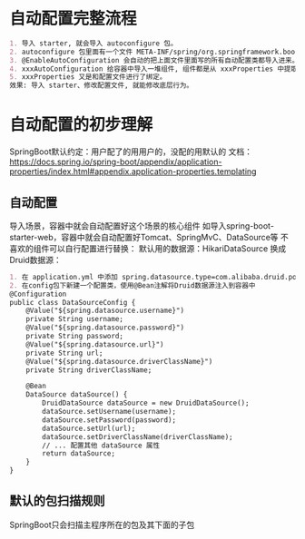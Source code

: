 
# 自动配置完整流程
```markdown
1. 导入 starter, 就会导入 autoconfigure 包。
2. autoconfigure 包里面有一个文件 META-INF/spring/org.springframework.boot.autoconfigure.AutoConfiguration.imports, 里面指定的所有启动要加载的自动配置类。
3. @EnableAutoConfiguration 会自动的把上面文件里面写的所有自动配置类都导入进来。xxxAutoConfiguration 是有条件注解进行按需加载。
4. xxxAutoConfiguration 给容器中导入一堆组件, 组件都是从 xxxProperties 中提取属性值。
5. xxxProperties 又是和配置文件进行了绑定。
效果: 导入 starter、修改配置文件, 就能修改底层行为。
```
# 自动配置的初步理解
SpringBoot默认约定：用户配了的用用户的，没配的用默认的
文档：https://docs.spring.io/spring-boot/appendix/application-properties/index.html#appendix.application-properties.templating
## 自动配置
导入场景，容器中就会自动配置好这个场景的核心组件
如导入spring-boot-starter-web，容器中就会自动配置好Tomcat、SpringMvC、DataSource等
不喜欢的组件可以自行配置进行替换：
默认用的数据源：HikariDataSource
换成Druid数据源：
```markdown
1. 在 application.yml 中添加 spring.datasource.type=com.alibaba.druid.pool.DruidDataSource
2. 在config包下新建一个配置类，使用@Bean注解将Druid数据源注入到容器中
@Configuration
public class DataSourceConfig {
    @Value("${spring.datasource.username}")
    private String username;
    @Value("${spring.datasource.password}")
    private String password;
    @Value("${spring.datasource.url}")
    private String url;
    @Value("${spring.datasource.driverClassName}")
    private String driverClassName;

    @Bean
    DataSource dataSource() {
        DruidDataSource dataSource = new DruidDataSource();
        dataSource.setUsername(username);
        dataSource.setPassword(password);
        dataSource.setUrl(url);
        dataSource.setDriverClassName(driverClassName);
        // ... 配置其他 dataSource 属性
        return dataSource;
    }
}
```
## 默认的包扫描规则
SpringBoot只会扫描主程序所在的包及其下面的子包






